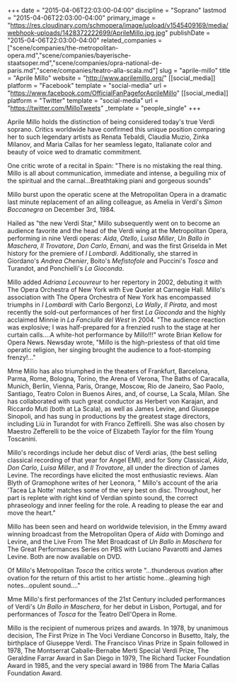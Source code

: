 +++
date = "2015-04-06T22:03:00-04:00"
discipline = "Soprano"
lastmod = "2015-04-06T22:03:00-04:00"
primary_image = "https://res.cloudinary.com/schmopera/image/upload/v1545409169/media/webhook-uploads/1428372222699/AprileMillo.jpg.jpg"
publishDate = "2015-04-06T22:03:00-04:00"
related_companies = ["scene/companies/the-metropolitan-opera.md","scene/companies/bayerische-staatsoper.md","scene/companies/opra-national-de-paris.md","scene/companies/teatro-alla-scala.md"]
slug = "aprile-millo"
title = "Aprile Millo"
website = "http://www.aprilemillo.org/"
[[social_media]]
platform = "Facebook"
template = "social-media"
url = "https://www.facebook.com/OfficialFanPageforAprileMillo"
[[social_media]]
platform = "Twitter"
template = "social-media"
url = "https://twitter.com/MilloTweets"
_template = "people_single"
+++

<p>
	Aprile Millo holds the distinction of being considered today's true Verdi soprano. Critics worldwide have confirmed this unique position comparing her to such legendary artists as Renata Tebaldi, Claudia Muzio, Zinka Milanov, and Maria Callas for her seamless legato, Italianate color and beauty of voice wed to dramatic commitment.
</p>
<p>
	One critic wrote of a recital in Spain: "There is no mistaking the real thing. Millo is all about communication, immediate and intense, a beguiling mix of the spiritual and the carnal...Breathtaking piani and gorgeous sounds"
</p>
<p>
	Millo burst upon the operatic scene at the Metropolitan Opera in a dramatic last minute replacement of an ailing colleague, as Amelia in Verdi's <em>Simon Boccanegra</em> on December 3rd, 1984.
</p>
<p>
	Hailed as "the new Verdi Star," Millo subsequently went on to become an audience favorite and the head of the Verdi wing at the Metropolitan Opera, performing in nine Verdi operas: <em>Aida</em>, <em>Otello</em>, <em>Luisa Miller</em>, <em>Un Ballo in Maschera</em>, <em>Il Trovatore</em>, <em>Don Carlo</em>, <em>Ernani</em>, and was the first Griselda in Met history for the premiere of<em> l Lombardi</em>. Additionally, she starred in Giordano's <em>Andrea Chenier</em>, Boito's <em>Mefistofole</em> and Puccini's <em>Tosca</em> and Turand<em></em>ot, and Ponchielli's <em>La Gioconda</em>.
</p>
<p>
	Millo added <em>Adriana Lecouvreur</em> to her repertory in 2002, debuting it with The Opera Orchestra of New York with Eve Queler at Carnegie Hall. Millo's association with The Opera Orchestra of New York has encompassed triumphs in <em>I Lombardi</em> with Carlo Bergonzi, <em>La Wally</em>, <em>Il Pirata</em>, and most recently the sold-out performances of her first <em>La Gioconda</em> and the highly acclaimed Minnie in <em>La Fanciulla del West</em> in 2004. "The audience reaction was explosive; I was half-prepared for a frenzied rush to the stage at her curtain calls....A white-hot performance by Millo!!!" wrote Brian Kellow for Opera News. Newsday wrote, "Millo is the high-priestess of that old time operatic religion, her singing brought the audience to a foot-stomping frenzy!…"
</p>
<p>
	Mme Millo has also triumphed in the theaters of Frankfurt, Barcelona, Parma, Rome, Bologna, Torino, the Arena of Verona, The Baths of Caracalla, Munich, Berlin, Vienna, Paris, Orange, Moscow, Rio de Janeiro, Sao Paolo, Santiago, Teatro Colon in Buenos Aires, and, of course, La Scala, Milan. She has collaborated with such great conductor as Herbert von Karajan, and Riccardo Muti (both at La Scala), as well as James Levine, and Giuseppe Sinopoli, and has sung in productions by the greatest stage directors, including Liù in Turandot for with Franco Zeffirelli. She was also chosen by Maestro Zefferelli to be the voice of Elizabeth Taylor for the film Young Toscanini.
</p>
<p>
	Millo's recordings include her debut disc of Verdi arias, (the best selling classical recording of that year for Angel EMI), and for Sony Classical, <em>Aida</em>, <em>Don Carlo</em>, <em>Luisa Miller</em>, and <em>Il Trovatore</em>, all under the direction of James Levine. The recordings have elicited the most enthusiastic reviews. Alan Blyth of Gramophone writes of her Leonora, " Millo's account of the aria 'Tacea La Notte' matches some of the very best on disc. Throughout, her part is replete with right kind of Verdian spinto sound, the correct phraseology and inner feeling for the role. A reading to please the ear and move the heart."
</p>
<p>
	Millo has been seen and heard on worldwide television, in the Emmy award winning broadcast from the Metropolitan Opera of <em>Aida</em> with Domingo and Levine, and the Live From The Met Broadcast of <em>Un Ballo in Maschera</em> for The Great Performances Series on PBS with Luciano Pavarotti and James Levine. Both are now available on DVD.
</p>
<p>
	Of Millo's Metropolitan <em>Tosca</em> the critics wrote "…thunderous ovation after ovation for the return of this artist to her artistic home…gleaming high notes…opulent sound…."
</p>
<p>
	Mme Millo's first performances of the 21st Century included performances of Verdi's <em>Un Ballo in Maschera</em>, for her debut in Lisbon, Portugal, and for performances of <em>Tosca</em> for the Teatro Dell'Opera in Rome.
</p>
<p>
	Millo is the recipient of numerous prizes and awards. In 1978, by unanimous decision, The First Prize in The Voci Verdiane Concorso in Busetto, Italy, the birthplace of Giuseppe Verdi. The Francisco Vinas Prize in Spain followed in 1978, The Montserrat Caballe-Bernabe Merti Special Verdi Prize, The Geraldine Farrar Award in San Diego in 1979, The Richard Tucker Foundation Award in 1985, and the very special award in 1986 from The Maria Callas Foundation Award.
</p>
